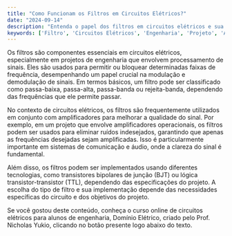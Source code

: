 ```yaml
---
title: "Como Funcionam os Filtros em Circuitos Elétricos?"
date: "2024-09-14"
description: "Entenda o papel dos filtros em circuitos elétricos e sua importância em projetos de engenharia."
keywords: ['Filtro', 'Circuitos Elétricos', 'Engenharia', 'Projeto', 'Amplificador']
---
```


Os filtros são componentes essenciais em circuitos elétricos, especialmente em projetos de engenharia que envolvem processamento de sinais. Eles são usados para permitir ou bloquear determinadas faixas de frequência, desempenhando um papel crucial na modulação e demodulação de sinais. Em termos básicos, um filtro pode ser classificado como passa-baixa, passa-alta, passa-banda ou rejeita-banda, dependendo das frequências que ele permite passar.

No contexto de circuitos elétricos, os filtros são frequentemente utilizados em conjunto com amplificadores para melhorar a qualidade do sinal. Por exemplo, em um projeto que envolve amplificadores operacionais, os filtros podem ser usados para eliminar ruídos indesejados, garantindo que apenas as frequências desejadas sejam amplificadas. Isso é particularmente importante em sistemas de comunicação e áudio, onde a clareza do sinal é fundamental.

Além disso, os filtros podem ser implementados usando diferentes tecnologias, como transistores bipolares de junção (BJT) ou lógica transistor-transistor (TTL), dependendo das especificações do projeto. A escolha do tipo de filtro e sua implementação depende das necessidades específicas do circuito e dos objetivos do projeto.

Se você gostou deste conteúdo, conheça o curso online de circuitos elétricos para alunos de engenharia, Domínio Elétrico, criado pelo Prof. Nicholas Yukio, clicando no botão presente logo abaixo do texto.